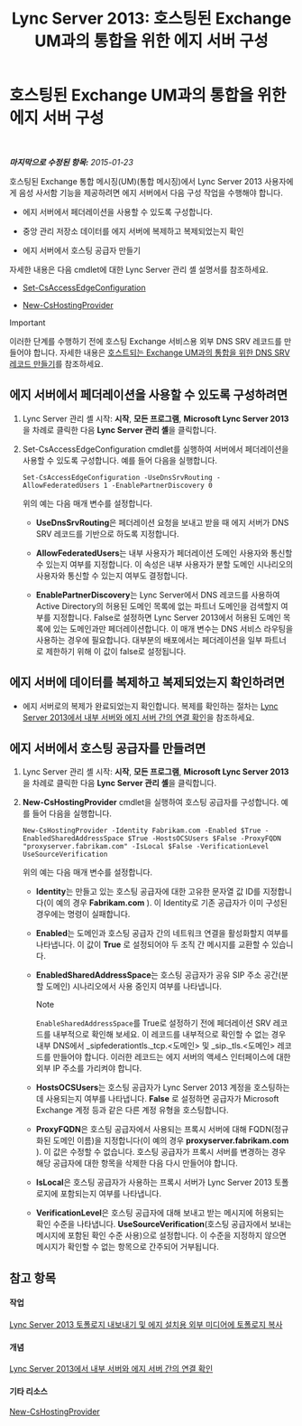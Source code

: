 ﻿---
title: 'Lync Server 2013: 호스팅된 Exchange UM과의 통합을 위한 에지 서버 구성'
TOCTitle: 호스팅된 Exchange UM과의 통합을 위한 에지 서버 구성
ms:assetid: ede3f2f9-f412-418e-a705-8d8ec98176c5
ms:mtpsurl: https://technet.microsoft.com/ko-kr/library/Gg399075(v=OCS.15)
ms:contentKeyID: 49305442
ms.date: 08/10/2015
mtps_version: v=OCS.15
ms.translationtype: HT
---

# 호스팅된 Exchange UM과의 통합을 위한 에지 서버 구성

 

_**마지막으로 수정된 항목:** 2015-01-23_

호스팅된 Exchange 통합 메시징(UM)(통합 메시징)에서 Lync Server 2013 사용자에게 음성 사서함 기능을 제공하려면 에지 서버에서 다음 구성 작업을 수행해야 합니다.

  - 에지 서버에서 페더레이션을 사용할 수 있도록 구성합니다.

  - 중앙 관리 저장소 데이터를 에지 서버에 복제하고 복제되었는지 확인

  - 에지 서버에서 호스팅 공급자 만들기

자세한 내용은 다음 cmdlet에 대한 Lync Server 관리 셸 설명서를 참조하세요.

  - [Set-CsAccessEdgeConfiguration](set-csaccessedgeconfiguration.md)

  - [New-CsHostingProvider](new-cshostingprovider.md)


> [!IMPORTANT]
> 이러한 단계를 수행하기 전에 호스팅 Exchange 서비스용 외부 DNS SRV 레코드를 만들어야 합니다. 자세한 내용은 <A href="lync-server-2013-create-a-dns-srv-record-for-integration-with-hosted-exchange-um.md">호스트되는 Exchange UM과의 통합을 위한 DNS SRV 레코드 만들기</A>를 참조하세요.



## 에지 서버에서 페더레이션을 사용할 수 있도록 구성하려면

1.  Lync Server 관리 셸 시작: **시작**, **모든 프로그램**, **Microsoft Lync Server 2013**을 차례로 클릭한 다음 **Lync Server 관리 셸**을 클릭합니다.

2.  Set-CsAccessEdgeConfiguration cmdlet를 실행하여 서버에서 페더레이션을 사용할 수 있도록 구성합니다. 예를 들어 다음을 실행합니다.
    
        Set-CsAccessEdgeConfiguration -UseDnsSrvRouting -AllowFederatedUsers 1 -EnablePartnerDiscovery 0
    
    위의 예는 다음 매개 변수를 설정합니다.
    
      - **UseDnsSrvRouting**은 페더레이션 요청을 보내고 받을 때 에지 서버가 DNS SRV 레코드를 기반으로 하도록 지정합니다.
    
      - **AllowFederatedUsers**는 내부 사용자가 페더레이션 도메인 사용자와 통신할 수 있는지 여부를 지정합니다. 이 속성은 내부 사용자가 분할 도메인 시나리오의 사용자와 통신할 수 있는지 여부도 결정합니다.
    
      - **EnablePartnerDiscovery**는 Lync Server에서 DNS 레코드를 사용하여 Active Directory의 허용된 도메인 목록에 없는 파트너 도메인을 검색할지 여부를 지정합니다. False로 설정하면 Lync Server 2013에서 허용된 도메인 목록에 있는 도메인과만 페더레이션합니다. 이 매개 변수는 DNS 서비스 라우팅을 사용하는 경우에 필요합니다. 대부분의 배포에서는 페더레이션을 일부 파트너로 제한하기 위해 이 값이 false로 설정됩니다.

## 에지 서버에 데이터를 복제하고 복제되었는지 확인하려면

  - 에지 서버로의 복제가 완료되었는지 확인합니다. 복제를 확인하는 절차는 [Lync Server 2013에서 내부 서버와 에지 서버 간의 연결 확인](lync-server-2013-verify-connectivity-between-internal-servers-and-edge-servers.md)을 참조하세요.

## 에지 서버에서 호스팅 공급자를 만들려면

1.  Lync Server 관리 셸 시작: **시작**, **모든 프로그램**, **Microsoft Lync Server 2013**을 차례로 클릭한 다음 **Lync Server 관리 셸**을 클릭합니다.

2.  **New-CsHostingProvider** cmdlet을 실행하여 호스팅 공급자를 구성합니다. 예를 들어 다음을 실행합니다.
    
        New-CsHostingProvider -Identity Fabrikam.com -Enabled $True -EnabledSharedAddressSpace $True -HostsOCSUsers $False -ProxyFQDN "proxyserver.fabrikam.com" -IsLocal $False -VerificationLevel UseSourceVerification
    
    위의 예는 다음 매개 변수를 설정합니다.
    
      - **Identity**는 만들고 있는 호스팅 공급자에 대한 고유한 문자열 값 ID를 지정합니다(이 예의 경우 **Fabrikam.com** ). 이 Identity로 기존 공급자가 이미 구성된 경우에는 명령이 실패합니다.
    
      - **Enabled**는 도메인과 호스팅 공급자 간의 네트워크 연결을 활성화할지 여부를 나타냅니다. 이 값이 **True** 로 설정되어야 두 조직 간 메시지를 교환할 수 있습니다.
    
      - **EnabledSharedAddressSpace**는 호스팅 공급자가 공유 SIP 주소 공간(분할 도메인) 시나리오에서 사용 중인지 여부를 나타냅니다.
        

        > [!NOTE]
        > <CODE>EnableSharedAddressSpace</CODE>를 True로 설정하기 전에 페더레이션 SRV 레코드를 내부적으로 확인해 보세요. 이 레코드를 내부적으로 확인할 수 없는 경우 내부 DNS에서 _sipfederationtls._tcp.&lt;도메인&gt; 및 _sip._tls.&lt;도메인&gt; 레코드를 만들어야 합니다. 이러한 레코드는 에지 서버의 액세스 인터페이스에 대한 외부 IP 주소를 가리켜야 합니다.

    
      - **HostsOCSUsers**는 호스팅 공급자가 Lync Server 2013 계정을 호스팅하는 데 사용되는지 여부를 나타냅니다. **False** 로 설정하면 공급자가 Microsoft Exchange 계정 등과 같은 다른 계정 유형을 호스팅합니다.
    
      - **ProxyFQDN**은 호스팅 공급자에서 사용되는 프록시 서버에 대해 FQDN(정규화된 도메인 이름)을 지정합니다(이 예의 경우 **proxyserver.fabrikam.com** ). 이 값은 수정할 수 없습니다. 호스팅 공급자가 프록시 서버를 변경하는 경우 해당 공급자에 대한 항목을 삭제한 다음 다시 만들어야 합니다.
    
      - **IsLocal**은 호스팅 공급자가 사용하는 프록시 서버가 Lync Server 2013 토폴로지에 포함되는지 여부를 나타냅니다.
    
      - **VerificationLevel**은 호스팅 공급자에 대해 보내고 받는 메시지에 허용되는 확인 수준을 나타냅니다. **UseSourceVerification**(호스팅 공급자에서 보내는 메시지에 포함된 확인 수준 사용)으로 설정합니다. 이 수준을 지정하지 않으면 메시지가 확인할 수 없는 항목으로 간주되어 거부됩니다.

## 참고 항목

#### 작업

[Lync Server 2013 토폴로지 내보내기 및 에지 설치용 외부 미디어에 토폴로지 복사](lync-server-2013-export-your-topology-and-copy-it-to-external-media-for-edge-installation.md)  

#### 개념

[Lync Server 2013에서 내부 서버와 에지 서버 간의 연결 확인](lync-server-2013-verify-connectivity-between-internal-servers-and-edge-servers.md)  

#### 기타 리소스

[New-CsHostingProvider](new-cshostingprovider.md)

